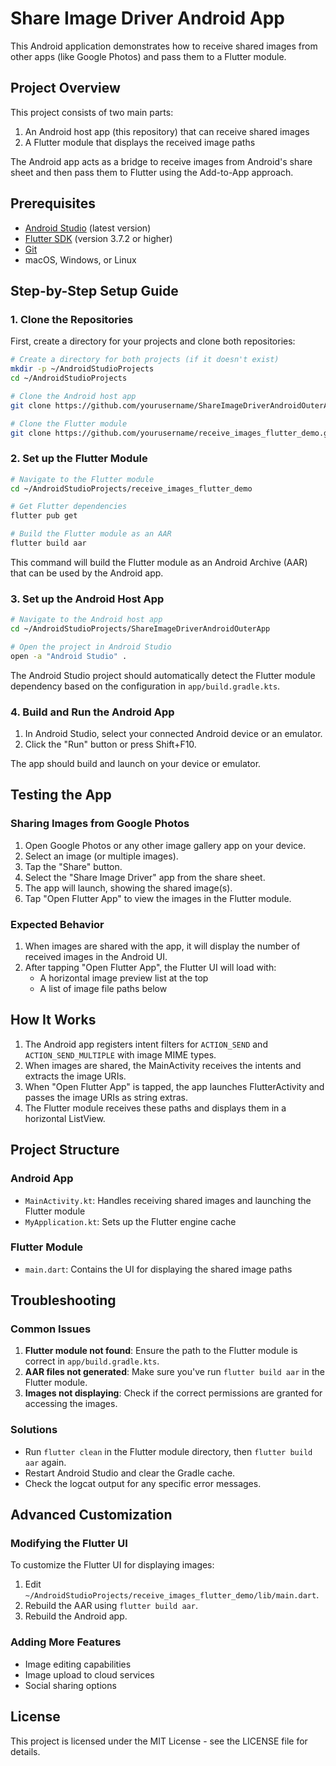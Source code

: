 # Share Image Driver Android App

This Android application demonstrates how to receive shared images from other apps (like Google
Photos) and pass them to a Flutter module.

## Project Overview

This project consists of two main parts:

1. An Android host app (this repository) that can receive shared images
2. A Flutter module that displays the received image paths

The Android app acts as a bridge to receive images from Android's share sheet and then pass them to
Flutter using the Add-to-App approach.

## Prerequisites

- [Android Studio](https://developer.android.com/studio) (latest version)
- [Flutter SDK](https://docs.flutter.dev/get-started/install) (version 3.7.2 or higher)
- [Git](https://git-scm.com/downloads)
- macOS, Windows, or Linux

## Step-by-Step Setup Guide

### 1. Clone the Repositories

First, create a directory for your projects and clone both repositories:

```bash
# Create a directory for both projects (if it doesn't exist)
mkdir -p ~/AndroidStudioProjects
cd ~/AndroidStudioProjects

# Clone the Android host app
git clone https://github.com/yourusername/ShareImageDriverAndroidOuterApp.git

# Clone the Flutter module
git clone https://github.com/yourusername/receive_images_flutter_demo.git
```

### 2. Set up the Flutter Module

```bash
# Navigate to the Flutter module
cd ~/AndroidStudioProjects/receive_images_flutter_demo

# Get Flutter dependencies
flutter pub get

# Build the Flutter module as an AAR
flutter build aar
```

This command will build the Flutter module as an Android Archive (AAR) that can be used by the
Android app.

### 3. Set up the Android Host App

```bash
# Navigate to the Android host app
cd ~/AndroidStudioProjects/ShareImageDriverAndroidOuterApp

# Open the project in Android Studio
open -a "Android Studio" .
```

The Android Studio project should automatically detect the Flutter module dependency based on the
configuration in `app/build.gradle.kts`.

### 4. Build and Run the Android App

1. In Android Studio, select your connected Android device or an emulator.
2. Click the "Run" button or press Shift+F10.

The app should build and launch on your device or emulator.

## Testing the App

### Sharing Images from Google Photos

1. Open Google Photos or any other image gallery app on your device.
2. Select an image (or multiple images).
3. Tap the "Share" button.
4. Select the "Share Image Driver" app from the share sheet.
5. The app will launch, showing the shared image(s).
6. Tap "Open Flutter App" to view the images in the Flutter module.

### Expected Behavior

1. When images are shared with the app, it will display the number of received images in the Android
   UI.
2. After tapping "Open Flutter App", the Flutter UI will load with:
    - A horizontal image preview list at the top
    - A list of image file paths below

## How It Works

1. The Android app registers intent filters for `ACTION_SEND` and `ACTION_SEND_MULTIPLE` with image
   MIME types.
2. When images are shared, the MainActivity receives the intents and extracts the image URIs.
3. When "Open Flutter App" is tapped, the app launches FlutterActivity and passes the image URIs as
   string extras.
4. The Flutter module receives these paths and displays them in a horizontal ListView.

## Project Structure

### Android App

- `MainActivity.kt`: Handles receiving shared images and launching the Flutter module
- `MyApplication.kt`: Sets up the Flutter engine cache

### Flutter Module

- `main.dart`: Contains the UI for displaying the shared image paths

## Troubleshooting

### Common Issues

1. **Flutter module not found**: Ensure the path to the Flutter module is correct in
   `app/build.gradle.kts`.
2. **AAR files not generated**: Make sure you've run `flutter build aar` in the Flutter module.
3. **Images not displaying**: Check if the correct permissions are granted for accessing the images.

### Solutions

- Run `flutter clean` in the Flutter module directory, then `flutter build aar` again.
- Restart Android Studio and clear the Gradle cache.
- Check the logcat output for any specific error messages.

## Advanced Customization

### Modifying the Flutter UI

To customize the Flutter UI for displaying images:

1. Edit `~/AndroidStudioProjects/receive_images_flutter_demo/lib/main.dart`.
2. Rebuild the AAR using `flutter build aar`.
3. Rebuild the Android app.

### Adding More Features

- Image editing capabilities
- Image upload to cloud services
- Social sharing options

## License

This project is licensed under the MIT License - see the LICENSE file for details.
